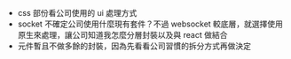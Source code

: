 - css 部份看公司使用的 ui 處理方式
- socket 不確定公司使用什麼現有套件？不過 websocket 較底層，就選擇使用原生來處理，讓公司知道我怎麼分層封裝以及與 react 做結合
- 元件暫且不做多餘的封裝，因為先看看公司習慣的拆分方式再做決定

